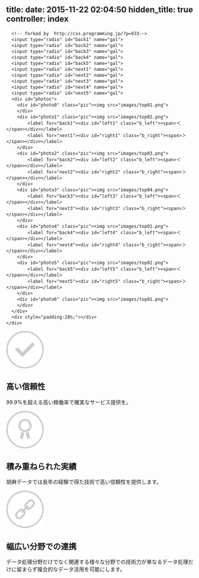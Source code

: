 title: 
date: 2015-11-22 02:04:50
hidden_title: true
controller: index
---

<div class="row s-collapse m-uncollapse">
  <div class="s-12 text-center root__carousel">
    <div id="stage">
      
      <!-- forked by  http://css.programming.jp/?p=933-->
      <input type="radio" id="back1" name="gal">
      <input type="radio" id="back2" name="gal">
      <input type="radio" id="back3" name="gal">
      <input type="radio" id="back4" name="gal">
      <input type="radio" id="back5" name="gal">
      <input type="radio" id="next1" name="gal">
      <input type="radio" id="next2" name="gal">
      <input type="radio" id="next3" name="gal">
      <input type="radio" id="next4" name="gal">
      <input type="radio" id="next5" name="gal">
      <div id="photos">
        <div id="photo0" class="pic"><img src="images/top01.png">
        </div>
        <div id="photo1" class="pic"><img src="images/top02.png">
	        <label for="back1"><div id="left1" class="b_left"><span>＜</span></div></label> 
	        <label for="next1"><div id="right1" class="b_right"><span>＞</span></div></label>
        </div>
        <div id="photo2" class="pic"><img src="images/top03.png">
	        <label for="back2"><div id="left2" class="b_left"><span>＜</span></div></label>
    	    <label for="next2"><div id="right2" class="b_right"><span>＞</span></div></label>
        </div>
        <div id="photo3" class="pic"><img src="images/top04.png">
	        <label for="back3"><div id="left3" class="b_left"><span>＜</span></div></label>
    	    <label for="next3"><div id="right3" class="b_right"><span>＞</span></div></label>
        </div>
        <div id="photo4" class="pic"><img src="images/top01.png">
    	    <label for="back4"><div id="left4" class="b_left"><span>＜</span></div></label>
    	    <label for="next4"><div id="right4" class="b_right"><span>＞</span></div></label>
        </div>
        <div id="photo5" class="pic"><img src="images/top02.png">
    	    <label for="back5"><div id="left5" class="b_left"><span>＜</span></div></label>
    	    <label for="next5"><div id="right5" class="b_right"><span>＞</span></div></label>
        </div>
        <div id="photo6" class="pic"><img src="images/top01.png">
        </div>
      </div>
      <div style="padding:28%;"></div>
    </div>
  </div>
</div>

<div class="row">
  <div class="s-11 s-centered">
    <div class="row root__features">
      <div class="s-12 l-4 text-center">
        <img src="images/reliability.png" width="101" height="101" alt="信頼性">
        <h2>高い信頼性</h2>
        <p>99.9%を超える高い稼働率で確実なサービス提供を。</p>
      </div>
      <div class="s-12 l-4 text-center">
        <img src="images/achievement.png" width="101" height="101" alt="実績">
        <h2>積み重ねられた実績</h2>
        <p>胡麻データでは長年の経験で得た技術で高い信頼性を提供します。</p>
      </div>
      <div class="s-12 l-4 text-center">
        <img src="images/link.png" width="101" height="101" alt="連携">
        <h2>幅広い分野での連携</h2>
        <p>データ処理分野だけでなく関連する様々な分野での技術力が単なるデータ処理だけに留まらず複合的なデータ活用を可能にします。
        </p>
      </div>
    </div>
  </div>
</div>
